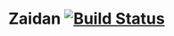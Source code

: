 # Zaidan [![Build Status](https://ci.paradigm.dev/api/badges/ParadigmFoundation/zaidan-monorepo/status.svg)](https://ci.paradigm.dev/ParadigmFoundation/zaidan-monorepo)
